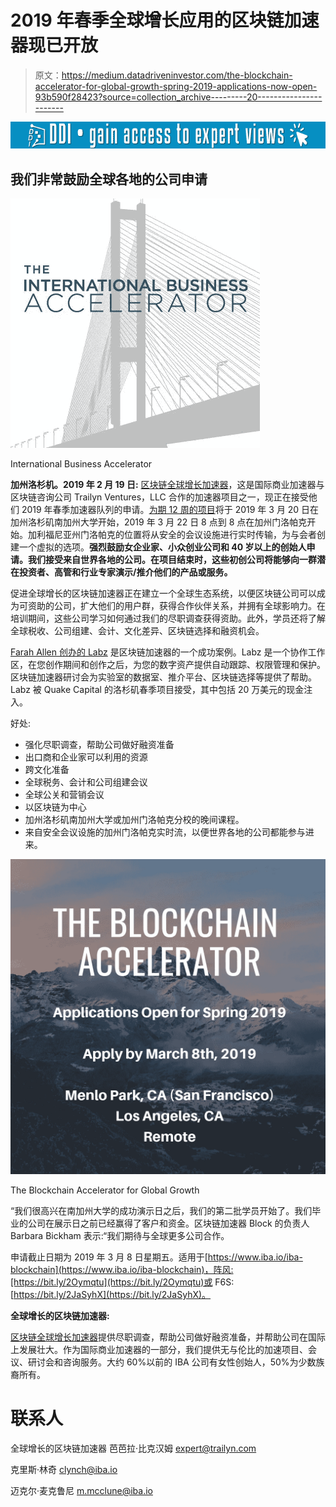 # 2019 年春季全球增长应用的区块链加速器现已开放

> 原文：<https://medium.datadriveninvestor.com/the-blockchain-accelerator-for-global-growth-spring-2019-applications-now-open-93b590f28423?source=collection_archive---------20----------------------->

[![](img/3a20e4a34d9613f7d153dfbced04f7f3.png)](http://www.track.datadriveninvestor.com/1B9E)

## **我们非常鼓励全球各地的公司申请**

![](img/ebc46860601ab0d7305d7d5b0d6bc7f2.png)

International Business Accelerator

**加州洛杉机。2019 年 2 月 19 日:** [区块链全球增长加速器](https://www.iba.io/iba-blockchain)，这是国际商业加速器与区块链咨询公司 Trailyn Ventures，LLC 合作的加速器项目之一，现正在接受他们 2019 年春季加速器队列的申请。[为期 12 周的项目](https://www.iba.io/iba-blockchain)将于 2019 年 3 月 20 日在加州洛杉矶南加州大学开始，2019 年 3 月 22 日 8 点到 8 点在加州门洛帕克开始。加利福尼亚州门洛帕克的位置将从安全的会议设施进行实时传输，为与会者创建一个虚拟的选项。**强烈鼓励女企业家、小众创业公司和 40 岁以上的创始人申请。我们接受来自世界各地的公司。在项目结束时，这些初创公司将能够向一群潜在投资者、高管和行业专家演示/推介他们的产品或服务。**

促进全球增长的区块链加速器正在建立一个全球生态系统，以便区块链公司可以成为可资助的公司，扩大他们的用户群，获得合作伙伴关系，并拥有全球影响力。在培训期间，这些公司学习如何通过我们的尽职调查获得资助。此外，学员还将了解全球税收、公司组建、会计、文化差异、区块链选择和融资机会。

[Farah Allen 创办的 Labz](https://www.thelabz.com/) 是区块链加速器的一个成功案例。Labz 是一个协作工作区，在您创作期间和创作之后，为您的数字资产提供自动跟踪、权限管理和保护。区块链加速器研讨会为实验室的数据室、推介平台、区块链选择等提供了帮助。Labz 被 Quake Capital 的洛杉矶春季项目接受，其中包括 20 万美元的现金注入。

好处:

*   强化尽职调查，帮助公司做好融资准备
*   出口商和企业家可以利用的资源
*   跨文化准备
*   全球税务、会计和公司组建会议
*   全球公关和营销会议
*   以区块链为中心
*   加州洛杉矶南加州大学或加州门洛帕克分校的晚间课程。
*   来自安全会议设施的加州门洛帕克实时流，以便世界各地的公司都能参与进来。

![](img/a4d3b74e1d78433ece4b84949ef409bc.png)

The Blockchain Accelerator for Global Growth

“我们很高兴在南加州大学的成功演示日之后，我们的第二批学员开始了。我们毕业的公司在展示日之前已经赢得了客户和资金。区块链加速器 Block 的负责人 Barbara Bickham 表示:“我们期待与全球更多公司合作。

申请截止日期为 2019 年 3 月 8 日星期五。适用于[https://www.iba.io/iba-blockchain](https://www.iba.io/iba-blockchain)，阵风:[https://bit.ly/2Oymqtu](https://bit.ly/2Oymqtu)或
F6S:[https://bit.ly/2JaSyhX](https://bit.ly/2JaSyhX)。

**全球增长的区块链加速器:**

[区块链全球增长加速器](https://www.iba.io/iba-blockchain)提供尽职调查，帮助公司做好融资准备，并帮助公司在国际上发展壮大。作为国际商业加速器的一部分，我们提供无与伦比的加速项目、会议、研讨会和咨询服务。大约 60%以前的 IBA 公司有女性创始人，50%为少数族裔所有。

# 联系人

全球增长的区块链加速器
芭芭拉·比克汉姆
expert@trailyn.com

克里斯·林奇
clynch@iba.io

迈克尔·麦克鲁尼
m.mcclune@iba.io